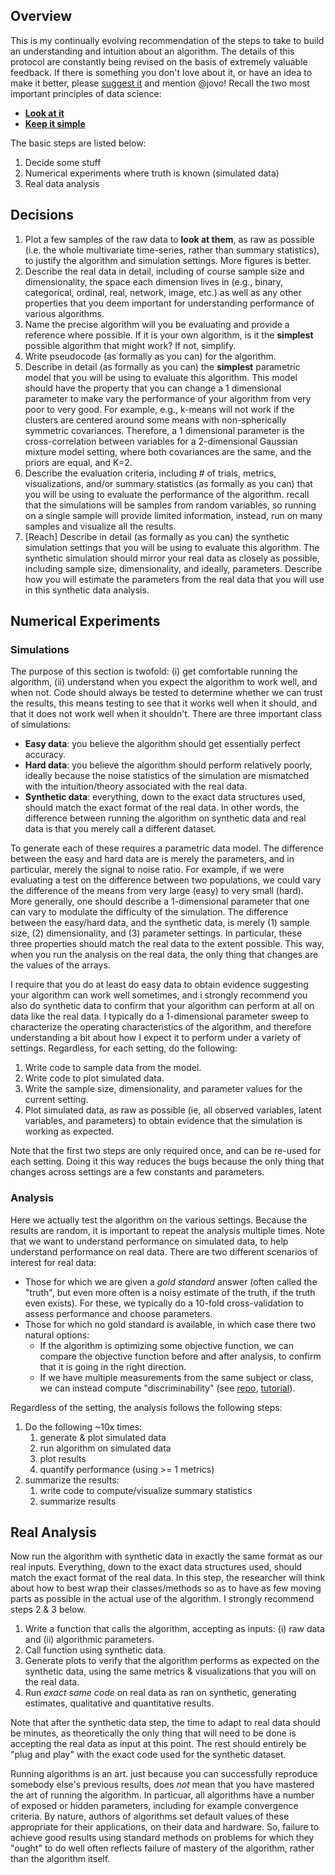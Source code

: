 ## Overview

This is my continually evolving recommendation of the steps to take to build an understanding and intuition about an algorithm. The details of this protocol are constantly being revised on the basis of extremely valuable feedback.  If there is something you don't love about it, or have an idea to make it better, please [suggest it](https://github.com/neurodata/checklists/issues/new) and mention @jovo!  Recall the two most important principles of data science:

- [**Look at it**](https://www.youtube.com/watch?v=EF8GhC-T_Mo)
- [**Keep it simple**](https://youtu.be/DWKijJ9n-VQ?t=45s)

The basic steps are listed below:

1. Decide some stuff
2. Numerical experiments where truth is known (simulated data)
3. Real data analysis


## Decisions 

1. Plot a few samples of the raw data to **look at them**, as raw as possible (i.e. the whole multivariate time-series, rather than summary statistics), to justify the algorithm and simulation settings. More figures is better.
6. Describe the real data in detail, including of course sample size and dimensionality, the space each dimension lives in (e.g., binary, categorical, ordinal, real, network, image, etc.) as well as any other properties that you deem important for understanding performance of various algorithms.
1. Name the precise algorithm will you be evaluating and provide a reference where possible. If it is your own algorithm, is it the **simplest** possible algorithm that might work? If not, simplify.
1. Write pseudocode (as formally as you can) for the algorithm.
2. Describe in detail (as formally as you can) the **simplest** parametric model that you will be using to evaluate this algorithm. This model should have the property that you can change a 1 dimensional parameter to make vary the performance of your algorithm from very poor to very good.  For example,  e.g., k-means will not work if the clusters are centered around some means with non-spherically symmetric covariances. Therefore, a 1 dimensional parameter is the cross-correlation between variables for a 2-dimensional Gaussian mixture model setting, where both covariances are the same, and the priors are equal, and K=2.
3. Describe the evaluation criteria, including # of trials, metrics, visualizations, and/or summary statistics (as formally as you can) that you will be using to evaluate the performance of the algorithm. recall that the simulations will be samples from random variables, so running on a single sample will provide limited information, instead, run on many samples and visualize all the results.
4. [Reach] Describe in detail (as formally as you can) the synthetic simulation settings that you will be using to evaluate this algorithm.  The synthetic simulation should mirror your real data as closely as possible, including sample size, dimensionality, and ideally, parameters.  Describe how you will estimate the parameters from the real data that you will use in this synthetic data analysis. 



## Numerical Experiments 

### Simulations

The purpose of this section is twofold: (i) get comfortable running the algorithm, (ii) understand when you expect the algorithm to work well, and when not. Code should always be tested to determine whether we can trust the results, this means testing to see that it works well when it should, and that it does not work well when it shouldn't.  There are three important class of simulations:

- **Easy data**: you believe the algorithm should get essentially perfect accuracy.
- **Hard data**: you believe the algorithm should perform relatively poorly, ideally because the noise statistics of the simulation are mismatched with the intuition/theory associated with the real data.
- **Synthetic data**: everything, down to the exact data structures used, should match the exact format of the real data. In other words, the difference between running the algorithm on synthetic data and real data is that you merely call a different dataset.

To generate each of these requires a parametric data model.  The difference between the easy and hard data are is merely the parameters, and in particular, merely the signal to noise ratio. For example, if we were evaluating a test on the difference between two populations, we could vary the difference of the means from very large (easy) to very small (hard).  More generally, one should describe a 1-dimensional parameter that one can vary to modulate the difficulty of the simulation.  The difference between the easy/hard data, and the synthetic data, is merely (1) sample size, (2) dimensionality, and (3) parameter settings.  In particular, these three properties should match the real data to the extent possible.  This way, when you run the analysis on the real data, the only thing that changes are the values of the arrays.


I require that you do at least do easy data to obtain evidence suggesting your algorithm can work well sometimes, and i strongly recommend you also do synthetic data to confirm that your algorithm can perform at all on data like the real data. I typically do a 1-dimensional parameter sweep to characterize the operating characteristics of the algorithm, and therefore understanding a bit about how I expect it to perform under a variety of settings. Regardless, for each setting, do the following:


1. Write code to sample data from the model. 
2. Write code to plot simulated data.
3. Write the sample size, dimensionality, and parameter values for the current setting. 
4. Plot simulated data, as raw as possible (ie, all observed variables, latent variables, and parameters) to obtain evidence that the simulation is working as expected.

Note that the first two steps are only required once, and can be re-used for each setting. Doing it this way reduces the bugs because the only thing that changes across settings are a few constants and parameters.



### Analysis

Here we actually test the algorithm on the various settings.  Because the results are random, it is important to repeat the analysis multiple times. Note that we want to understand performance on simulated data, to help understand performance on real data. There are two different scenarios of interest for real data: 

- Those for which we are given a *gold standard* answer (often called the "truth", but even more often is a noisy estimate of the truth, if the truth even exists).  For these, we typically do a 10-fold cross-validation to assess performance and choose parameters. 
- Those for which no gold standard is available, in which case there two natural options:  
    - If the algorithm is optimizing some objective function, we can compare the objective function before and after analysis, to confirm that it is going in the right direction.  
    - If we have multiple measurements from the same subject or class,  we can instead compute  "discriminability" (see [repo](https://github.com/neurodata/discriminability), [tutorial](http://docs.neurodata.io/checklists/Tutorials/R/Discriminability/discriminability_tutorial.html)).  

Regardless of the setting, the analysis follows the following steps:

1. Do the following ~10x times:
    1. generate & plot simulated data
    1. run algorithm on simulated data
    1. plot results
    1. quantify performance (using >= 1 metrics)
2. summarize the results:
    1. write code to compute/visualize summary statistics
    1. summarize results



## Real Analysis

Now run the algorithm with synthetic data in exactly the same format as our real inputs. Everything, down to the exact data structures used, should match the exact format of the real data. In this step, the researcher will think about how to best wrap their classes/methods so as to have as few moving parts as possible in the actual use of the algorithm.  I strongly recommend steps 2 & 3 below.

1. Write a function that calls the algorithm, accepting as inputs: (i) raw data and (ii) algorithmic parameters.
1. Call function using synthetic data. 
1. Generate plots to verify that the algorithm performs as expected on the synthetic data, using the same metrics & visualizations that you will on the real data.
2. Run *exact same code* on real data as ran on synthetic, generating estimates, qualitative and quantitative results. 

Note that after the synthetic data step, the time to adapt to real data should be minutes, as theoretically the only thing that will need to be done is accepting the real data as input at this point. The rest should entirely be "plug and play" with the exact code used for the synthetic dataset.


Running algorithms is an art.  just because you can successfully reproduce somebody else's previous results, does *not* mean that you have mastered the art of running the algorithm.  In particuar, all algorithms have a number of exposed or hidden parameters, including for example convergence criteria.  By nature, authors of algorithms set default values of these appropriate for their applications, on their data and hardware.  So, failure to achieve good results using standard methods on problems for which they "ought" to do well often reflects failure of mastery of the algorithm, rather than the algorithm itself.  
